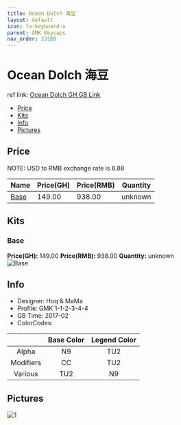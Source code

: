 ```yaml
---
title: Ocean Dolch 海豆
layout: default
icon: fa-keyboard-o
parent: GMK Keycaps
nav_order: 33160
---
```


# Ocean Dolch 海豆

ref link: [Ocean Dolch GH GB Link](https://geekhack.org/index.php?topic=87773.0)

* [Price](#price)
* [Kits](#kits)
* [Info](#info)
* [Pictures](#pictures)


## Price  
NOTE: USD to RMB exchange rate is 6.88

| Name          | Price(GH)    |  Price(RMB) | Quantity |
| ------------- | ------------ |  ---------- | -------- |
|[Base](#base)|149.00|938.00|unknown|


## Kits
### Base
**Price(GH):** 149.00    **Price(RMB):** 938.00    **Quantity:** unknown  
<img src="{{ 'assets/images/gmk-keycaps/oceandolch/kits_pics/base.png' | relative_url }}" alt="Base" class="image featured">


## Info
* Designer: Hoq & MaMa
* Profile: GMK 1-1-2-3-4-4
* GB Time: 2017-02
* ColorCodes:  

| |Base Color     | Legend Color
| :-------------: | :-------------: | :------------:
|Alpha|N9|TU2
|Modifiers|CC|TU2
|Various|TU2|N9


## Pictures
<img src="{{ 'assets/images/gmk-keycaps/oceandolch/rendering_pics/1.jpg' | relative_url }}" alt="1" class="image featured">
